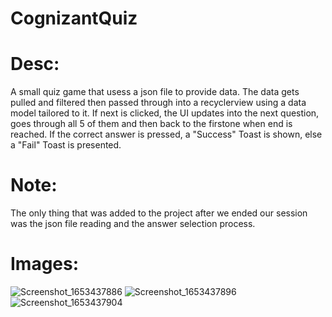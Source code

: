 # CognizantQuiz

# Desc:
A small quiz game that usess a json file to provide data. 
The data gets pulled and filtered then passed through into a recyclerview using a data model tailored to it.
If next is clicked, the UI updates into the next question, goes through all 5 of them and then back to the firstone when end is reached.
If the correct answer is pressed, a "Success" Toast is shown, else a "Fail" Toast is presented.

# Note:
The only thing that was added to the project after we ended our session was the json file reading and the answer selection process. 

# Images:
![Screenshot_1653437886](https://user-images.githubusercontent.com/35141264/170152592-9c55f230-28cc-4f55-a49b-6217ccde6fa3.png)
![Screenshot_1653437896](https://user-images.githubusercontent.com/35141264/170152598-3ef4afe9-2442-4b31-b4a3-129bba2b5662.png)
![Screenshot_1653437904](https://user-images.githubusercontent.com/35141264/170152602-c2bc9b96-ad6c-413f-89bb-2fce1da55fd3.png)
